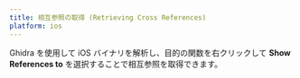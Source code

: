 ```yaml
---
title: 相互参照の取得 (Retrieving Cross References)
platform: ios
---
```


Ghidra を使用して iOS バイナリを解析し、目的の関数を右クリックして **Show References to** を選択することで相互参照を取得できます。
